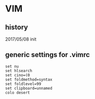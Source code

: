 # VIM

## history
  2017/05/08 init
  
## generic settings for .vimrc
```
set nu
set hlsearch
set cino=(0
set foldmethod=syntax
set foldlevel=99
set clipboard=unnamed
colo desert
```
